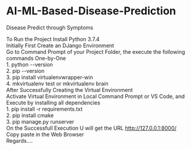 # AI-ML-Based-Disease-Prediction
Disease Predict through Symptoms

To Run the Project
Install Python 3.7.4   
Initially First Create an DJango Environment  
Go to Command Prompt of your Project Folder, the execute the following commands One-by-One  
      1.	python --version  
      2.	pip --version  
      3.	pip install virtualenvwrapper-win  
      4.	mkvirtualenv test or mkvirtualenv brain  
After Successfully Creating the Virtual Environment  
Activate Virtual Environment in Local Command Prompt or VS Code, and Execute by installing all dependencies  
      1. pip install -r requirements.txt  
      2. pip install cmake  
      3. pip manage.py runserver  
On the Successfull Execution U will get the URL http://127.0.0.1:8000/   
Copy paste in the Web Browser  
Regards....  
